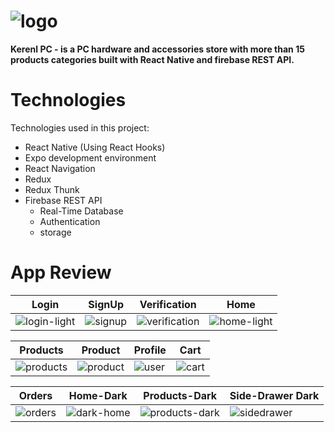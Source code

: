 
# ![logo](https://user-images.githubusercontent.com/49045447/104659482-605e2880-56cd-11eb-8253-262b62836ff2.png)
**Kerenl PC - is a PC hardware and accessories store with more than 15 products categories built with React Native and firebase REST API.**

# Technologies
Technologies used in this project:
* React Native (Using React Hooks)
* Expo development environment
* React Navigation
* Redux
* Redux Thunk
* Firebase REST API
  * Real-Time Database
  * Authentication
  * storage
# App Review

Login | SignUp | Verification | Home
------------ | ------------- | ------------- | -------------
![login-light](https://user-images.githubusercontent.com/49045447/104664264-75d85000-56d7-11eb-866b-a20eba938810.png) | ![signup](https://user-images.githubusercontent.com/49045447/104664453-f13a0180-56d7-11eb-9332-bbf6fcb99621.png) |![verification](https://user-images.githubusercontent.com/49045447/104664372-b8019180-56d7-11eb-8c6f-55127ca26c83.png) | ![home-light](https://user-images.githubusercontent.com/49045447/104664952-27c44c00-56d9-11eb-9996-68815cc2a592.png)

Products | Product | Profile | Cart
------------ | ------------- | ------------- | -------------
![products](https://user-images.githubusercontent.com/49045447/104665159-622de900-56d9-11eb-9469-bd4a901f7e3f.png) | ![product](https://user-images.githubusercontent.com/49045447/104665256-9acdc280-56d9-11eb-90d5-dc45a53ba3a5.png) | ![user](https://user-images.githubusercontent.com/49045447/104665434-f1d39780-56d9-11eb-81c2-8175f6c4a346.png) | ![cart](https://user-images.githubusercontent.com/49045447/104665496-26475380-56da-11eb-8376-6d4ee5ec3eda.png)

Orders | Home-Dark | Products-Dark | Side-Drawer Dark
------------ | ------------- | ------------- | -------------
![orders](https://user-images.githubusercontent.com/49045447/104665561-69092b80-56da-11eb-9033-5ca04d216eab.png) | ![dark-home](https://user-images.githubusercontent.com/49045447/104665700-b9808900-56da-11eb-9e3e-1c0bfdb78d1f.png) | ![products-dark](https://user-images.githubusercontent.com/49045447/104665842-154b1200-56db-11eb-8535-bcd175803544.png) | ![sidedrawer](https://user-images.githubusercontent.com/49045447/104666009-81c61100-56db-11eb-95b8-5ca05cdfdf35.png)

